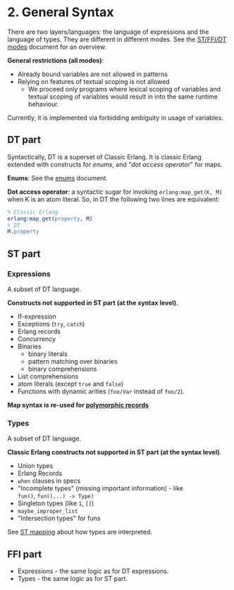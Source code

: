 # 2. General Syntax

There are two layers/languages: the language of expressions and the language of
types. They are different in different modes.
See the [ST/FFI/DT modes](03_modes.md) document for an overview.

**General restrictions (all modes)**:

* Already bound variables are not allowed in patterns
* Relying on features of textual scoping is not allowed
    * We proceed only programs where lexical scoping of variables and textual
      scoping of variables would result in into the same runtime behaviour.

Currently, it is implemented via forbidding ambiguity in usage of variables.

## DT part

Syntactically, DT is a superset of Classic Erlang. It is classic Erlang extended
with constructs for *enums*, and "*dot access operator*" for maps.

**Enums**: See the [enums](04_enums.md) document.

**Dot access operator**: a syntactic sugar for invoking `erlang:map_get(K, M)`
when K is an atom literal. So, in DT the following two lines are equivalent:

```erlang
% Classic Erlang
erlang:map_get(property, M)
% DT
M.property
```

## ST part

### Expressions

A subset of DT language.

**Constructs not supported in ST part (at the syntax level).**

* If-expression
* Exceptions (`try`, `catch`)
* Erlang records
* Concurrency
* Binaries
    * binary literals
    * pattern matching over binaries
    * binary comprehensions
* List comprehensions
* atom literals (except `true` and `false`)
* Functions with dynamic arities (`foo/Var` instead of `foo/2`).

**Map syntax is re-used for [polymorphic records](05_polymorphic_records.md)**

### Types

A subset of DT language.

**Classic Erlang constructs not supported in ST part (at the syntax level)**.

* Union types
* Erlang Records
* `when` clauses in specs
* "Incomplete types" (missing important information) - like  
  `fun()`, `fun((...) -> Type)`
* Singleton types (like `1`, ``[]``)
* `maybe_improper_list`
* "Intersection types" for funs

See [ST mapping](06_st_mapping.md) about how types are interpreted.

## FFI part

* Expressions - the same logic as for DT expressions.
* Types - the same logic as for ST part.
